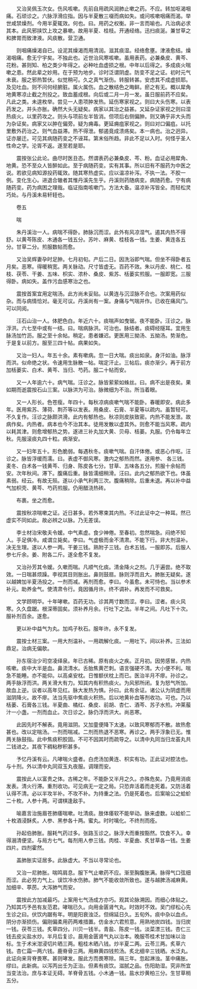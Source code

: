 <!-- { "loadSidebar": true } -->
　　又治吴佩玉次女。伤风咳嗽。先前自用疏风润肺止嗽之药。不应。转加呕渴咽痛。石顽诊之。六脉浮滑应指。因与半夏散三啜而病如失。或问咳嗽咽痛而渴。举世咸禁燥剂。今用半夏辄效。何也。曰。用药之权衡。非一言而喻也。凡治病必求其本。此风邪挟饮上攻之暴嗽。故用半夏、桂枝。开通经络。迅扫痰涎。兼甘草之和脾胃而致津液。风痰散。营卫通。

　　则咽痛燥渴自已。设泥其燥渴而用清润。滋其痰湿。经络愈壅。津液愈结。燥渴咽痛。愈无宁宇矣。不独此也。近世治风寒咳嗽。虽用表药。必兼桑皮、黄芩、花粉。甚则知、柏之类少年得之。必种吐血虚损之根。中年以后得之。多成痰火喘嗽之患。然此辈之妙用。在于预为地步。诊时泛谓阴虚。防变不足之证。初时元气未衰。服之邪热暂伏。似觉稍可。久之真气渐伤。转服转甚。安虑其不成虚损耶。及见吐血。则不问何经腑脏。属火属伤。血之散结色之晦鲜。瘀之有无。概以犀角地黄寒凉止截之剂投之。致血蓄成根。向后或二月一月一发。虽日服前药不应矣。凡此之类。未遑枚举。尝见一人患项肿发热。延伤寒家视之。则曰大头伤寒。以表药发之。并头亦胀。确然大头无疑矣。病家以其治之益甚。又延杂证家视之则曰湿热痰火。以里药攻之。则头与项前左半皆消。但项后右侧偏肿。则又确乎非大头而为杂证矣。病家又以肿在偏旁。疑为痈毒。更延痈疽家视之。则曰对口偏疽。以托里敷外药治之。则气血益滞。热不得泄。郁遏竟成溃疡矣。本一病也。治之迥异。证亦屡迁。可见其病随药变之不诬耳。第末俗所趋。非此不足以入时。何怪乎圣人性命之学。沦胥不返。遂至若是耶。

　　震按张公此论。曲尽时医丑态。然谓表药必兼桑皮、芩、粉。血证必用犀角、地黄。恐不至众人皆醉如此。至于病随药变。实有其事。所以旧有不服药为中医之说。若欲见病知源投药辄效。随其寒热虚实。应以温凉补泻。不执一法。不胶一例。变化生心。进退合辙者其惟丹溪先生乎。丹溪则药随病变。病随药愈。宁有病随药变。药为病困之理哉。临证指南咳嗽门。方法大备。温凉补泻皆全。而轻松灵巧处。与丹溪未易轩轾也。

　　卷五

　　喘

　　朱丹溪治一人。病喘不得卧。肺脉沉而涩。此外有风凉湿气。遏其内热不得舒。以黄芩陈皮、木通各一钱五分。苏叶、麻黄、桂枝各一钱。生姜、黄连各五分。甘草二分。煎服数帖而愈。

　　又治吴辉妻孕时足肿。七月初旬。产后二日。因洗浴即气喘。但坐不得卧者五月矣。恶寒。得暖稍宽。两关脉动。尺寸皆虚无。百药不效。朱以丹皮、桃仁、桂枝、茯苓、干姜、五味、枳实、浓朴、桑皮、紫苏、栝蒌实煎服。一服即宽。三服得卧。病如失。盖作污血感寒治之也。

　　震按首案宜用定喘汤。此方尚未妥贴。以黄连与沉涩脉不合也。次案用药似杂。而与病情恰对。毫无可议。丹溪尚有一案。身痛与气喘并作。已收在痛风门。可以同阅。

　　汪石山治一人。体肥色白。年近六十。痰喘声如曳锯。夜不能卧。汪诊之。脉浮洪。六七至中或有一结。曰。喘病脉洪。可治也。脉结者。痰碍经隧耳。宜用生脉汤加竹沥。服之至十余帖。稍定。患者嫌迟。更医用三拗汤、五拗汤。势渐危。于是复以前方。服至三四十帖。病果如失。

　　又治一妇人。年五十余。素有嗽病。忽一日大喘。痰出如泉。身汗如油。脉浮而洪。似命绝之状。令速用生脉散一帖。喘定汗止。三帖后。痰亦渐少。再于前方加栝蒌实、白术、黄芩、当归、芍药。服二十帖而安。

　　又一人年逾六十。病气喘。汪诊之。脉皆萦萦如蛛丝。曰。病不出是夜矣。果如期而逝震按石山三案。以脉洪为可治。脉微细为不治。所当着眼。

　　又一人形长。色苍瘦。年四十。每秋凉病痰嗽气喘不能卧。春暖即安。病此多年。医用紫苏、薄荷、荆芥等以发表。用桑皮、石膏、半夏等以疏内。虽暂轻可。不久复作。汪诊之脉颇洪滑。此内有郁热也。秋凉则皮肤致密。内热不能发泄。故病作矣。内热者。病本也今不治其本。徒用发散以虚其外。则愈不能当风寒。疏内以耗其津。则愈增郁热之势。遂进三补丸加大黄、贝母、栝蒌。丸服。仍令每年立秋。先服滚痰丸四十粒。病渐安。

　　又一妇年五十。形色脆弱。每遇秋冬。痰嗽气喘。自汗体倦。或恶心作呕。汪诊之。脉皆浮缓而濡。曰。表虚不御风寒。激内之郁热而然。遂用参、 各三钱。麦冬、白术各一钱黄芩、归身、陈皮各七分。甘草、五味各五分。煎服十余帖而安。次年秋间。滞下。腹痛后重。脉皆濡细稍滑。汪曰。此内之郁热欲下也。体虽素弱。经云。有故无殒。遂以小承气利两三次。腹痛稍除。后重未退。再以补中益气加枳壳、黄芩、芍药煎服。仍用醋浇热砖。

　　布裹。坐之而愈。

　　震按秋凉喘嗽之证。近日甚多。若外寒束其内热。不过此证中之一种耳。然已虚实不同如此。故必辨之以脉。乃无差误。

　　李士材治宋敬夫令嫒。中气素虚。食少神倦。至春初。忽然喘急。闷绝不知人。手足俱冷。咸谓立毙矣。李曰。气虚极而金不清肃。不能下行。非大剂温补。决无生理。遂以人参一两。干姜三钱。熟附子三钱。白术五钱。一服即苏。后服人参七斤余。姜、附各二斤。遂全愈不复发。

　　又治孙芳其令嫒。久嗽而喘。凡顺气化痰。清金降火之剂。几于遍尝。绝不取效。一日喘甚烦躁。李视其目则胀出。鼻则鼓扇。脉则浮而且大。肺胀无疑矣。遂以越婢加半夏汤投之。一剂而减。再剂而愈。李曰。今虽愈。未可恃也。当以参术补元。助养金气。使清肃令行。竟因循月许。终不调补。再发而不可救矣。

　　文学顾明华。十年哮嗽。百药无功。诊其两寸数而涩。李曰。涩者。痰火风寒。久久盘踞。根深蒂固矣。须补养月余。行吐下之法。半年之间。凡吐下十次。服补剂百余。遂愈。

　　更以补中益气为丸。加鸡子秋石。服年许。永不复发。

　　震按士材三案。一用大剂温补。一用疏解化痰。一用吐下。间以补养。三法如鼎足。治病无偏欹。

　　孙东宿治少司空凌绎泉。年已古稀。原有痰火之疾。正月初。因劳感冒。内热咳嗽。痰中大半是血。鼻流清水。舌胎焦黄芒刺。语言强硬不清。大小便不利。喘急不能睡。亦不能仰。以高桌安枕。日惟额伏枕上而已。医治半月不瘳。孙诊之。两手脉浮而洪。两关滑大有力。知其内有积热痰火。为风邪所闭。复为怒气所加。故血上逆。议者以高年见红。脉大发热为惧。孙曰。此有余证。诸公认为阴虚而用滋阴降火。故不瘳。法当先驱中焦痰火积热。后以地黄补血等剂收功。可也。乃以栝蒌、石膏各三钱。半夏曲、橘红、桑皮、前胡、杏仁、酒芩、苏子水煎。冲莱菔汁一小盏。一剂而血止。次日诊之。脉仍浮而洪大。尚恶寒。

　　此因先时不解表。竟用滋阴。又加童便降下太速。以致风寒郁而不散。故热愈甚也。改以定喘汤。一剂而喘减。二剂而热退不恶寒。再诊之。两手浮象已无。惟两关脉鼓指。此中焦痰积胶固。不可不因其时而疏导之。以清中丸同当归龙荟丸共二钱进之。其夜下稠粘秽积甚多。

　　予忆丹溪有云。凡哮喘火盛者。白虎汤加黄连、枳实有功。正此证对腔法也。与十剂。外以清中丸同双玉丸夜服。调理而安。

　　震按此人以富贵之体。古稀之年。不能卧又半月之久。亦殊危矣。乃竟用消痰发表。清火行滞。重剂收功。可见病无一定之局。只恐弃活着而走死着。又防活着认得不清。必以半攻半补。不攻不补。为持重之法。仍是死着也。后案喻公之蛤蚧二十枚。人参十两。可谓棋逢敌手。

　　喻嘉言治施眉苍肺痿喘嗽。吐清痰。肢体痿软不能举动。脉来虚数。以蛤蚧二十枚酒浸酥炙。人参、黑参各十两。蜜丸。时时噙化。不终剂而痊。

　　孙起伯肺胀。服耗气药过多。张路玉诊之。脉浮大而重按豁然。饮食不入。幸得溺清便坚。与局方七气。每剂用人参三钱。肉桂、半夏曲、炙甘草各一钱。生姜四片。四剂霍然。

　　盖肺胀实证居多。此脉虚大。不当以寻常论也。

　　又治一尼肺胀。喘鸣肩息。服下气止嗽药不应。渐至胸腹胀满。脉得气口弦细而涩。此必劳力气上。误饮冷水伤肺。肺气不能收敛所致也。遂与越脾汤减麻黄。加细辛、葶苈。大泻肺气而安。

　　震按此方加减最巧。上案用七气汤成方亦巧。观其论脉溯因。而细心体贴之。乃知其巧予邑有友范君。哮喘已久。向用金匮肾气丸。时效时不效。吴门缪松心先生诊之曰。伏饮内踞有年。明是阳衰浊泛。但绵延日久。五旬外。痰中杂以血点。阴分亦渐损伤。偏刚偏柔用药两难措置。仿金水六君煎意。用熟地炭四钱。当归炭一钱。茯苓三钱。炙草四分。川贝一钱半。青盐、陈皮一钱。淡菜漂三钱。杏仁三钱去皮尖盐水炒。半月后复诊。晨用金匮肾气丸以治本。晚服苓桂术甘加味以治标。生于术米泔浸切片晒三两。粗桂木晒八钱。炒半夏二两。云苓三两。炙草六钱。杏仁霜一两六钱。鹿脊骨三两。用麻黄四钱煎汤。炙北细辛三钱晒。水泛丸。此证向来背脊畏寒。甚则哮发。服此方而畏寒除。隔三年。忽起淋浊。茎中痛胀。缪曰。此新病。以泻丙出壬为正治。但素有痰饮。滋腻之品。伤阳助湿。究非所宜当变法治。庶与本证无碍。羊脊骨五钱。小木通一钱。盐水炒黄柏三分。生甘草梢五分。

